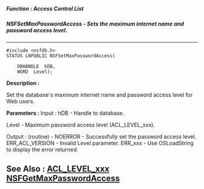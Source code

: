 ##### Function : Access Control List
##### NSFSetMaxPasswordAccess - Sets the maximum internet name and password access level.
---
```
#include <nsfdb.h>
STATUS LNPUBLIC NSFSetMaxPasswordAccess(

	DBHANDLE  hDB,
	WORD  Level);
```
**Description :**

Set the database's maximum internet name and password access level for Web 
users.

**Parameters :**
Input :
hDB  -  Handle to database.

Level  -  Maximum password access level (ACL_LEVEL_xxx).

Output :
(routine)  -  NOERROR - Successfully set the password access level.
ERR_ACL_VERSION - Invalid Level parameter.
ERR_xxx - Use OSLoadString to display the error returned.



**See Also :**
[ACL_LEVEL_xxx](/reference/Symb/ACL_LEVEL_xxx)
[NSFGetMaxPasswordAccess](/reference/Func/NSFGetMaxPasswordAccess)
---

